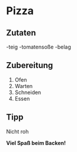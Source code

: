 
# Pizza

## Zutaten
-teig
-tomatensoße
-belag
## Zubereitung

1. Ofen
2. Warten
3. Schneiden
4. Essen

## Tipp
Nicht roh

**Viel Spaß beim Backen!**
